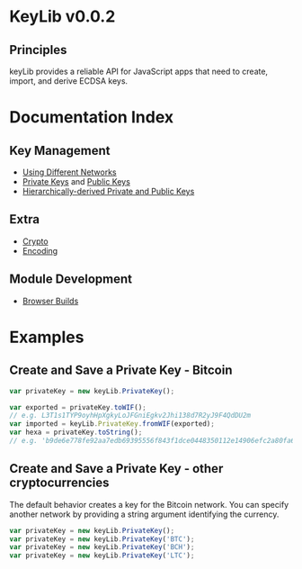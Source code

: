 # KeyLib v0.0.2

## Principles

keyLib provides a reliable API for JavaScript apps that need to create, import, and derive ECDSA keys.

# Documentation Index

## Key Management

* [Using Different Networks](networks.md)
* [Private Keys](privatekey.md) and [Public Keys](publickey.md)
* [Hierarchically-derived Private and Public Keys](hierarchical.md)

## Extra
* [Crypto](crypto.md)
* [Encoding](encoding.md)

## Module Development
* [Browser Builds](browser.md)

# Examples

## Create and Save a Private Key - Bitcoin

```javascript
var privateKey = new keyLib.PrivateKey();

var exported = privateKey.toWIF();
// e.g. L3T1s1TYP9oyhHpXgkyLoJFGniEgkv2Jhi138d7R2yJ9F4QdDU2m
var imported = keyLib.PrivateKey.fromWIF(exported);
var hexa = privateKey.toString();
// e.g. 'b9de6e778fe92aa7edb69395556f843f1dce0448350112e14906efc2a80fa61a'
```

## Create and Save a Private Key - other cryptocurrencies

The default behavior creates a key for the Bitcoin network. You can specify another network by providing a string argument identifying the currency.

```javascript
var privateKey = new keyLib.PrivateKey();
var privateKey = new keyLib.PrivateKey('BTC');
var privateKey = new keyLib.PrivateKey('BCH');
var privateKey = new keyLib.PrivateKey('LTC');
```
